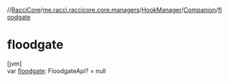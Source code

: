 //[RacciCore](../../../../index.md)/[me.racci.raccicore.core.managers](../../index.md)/[HookManager](../index.md)/[Companion](index.md)/[floodgate](floodgate.md)

# floodgate

[jvm]\
var [floodgate](floodgate.md): FloodgateApi? = null
